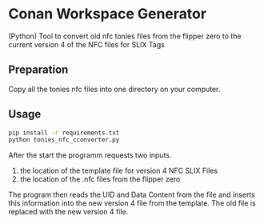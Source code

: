 # Conan Workspace Generator

(Python) Tool to convert old nfc tonies files from the flipper zero
to the current version 4 of the NFC files for SLIX Tags

## Preparation

Copy all the tonies nfc files into one directory on your computer.

## Usage

```sh
pip install -r requirements.txt 
python tonies_nfc_cconverter.py
```

After the start the programm requests two inputs.

1. the location of the template file for version 4 NFC SLIX Files
2. the location of the .nfc files from the flipper zero

The program then reads the UID and Data Content from the file and inserts this information into the new version 4 file from the template.
The old file is replaced with the new version 4 file.